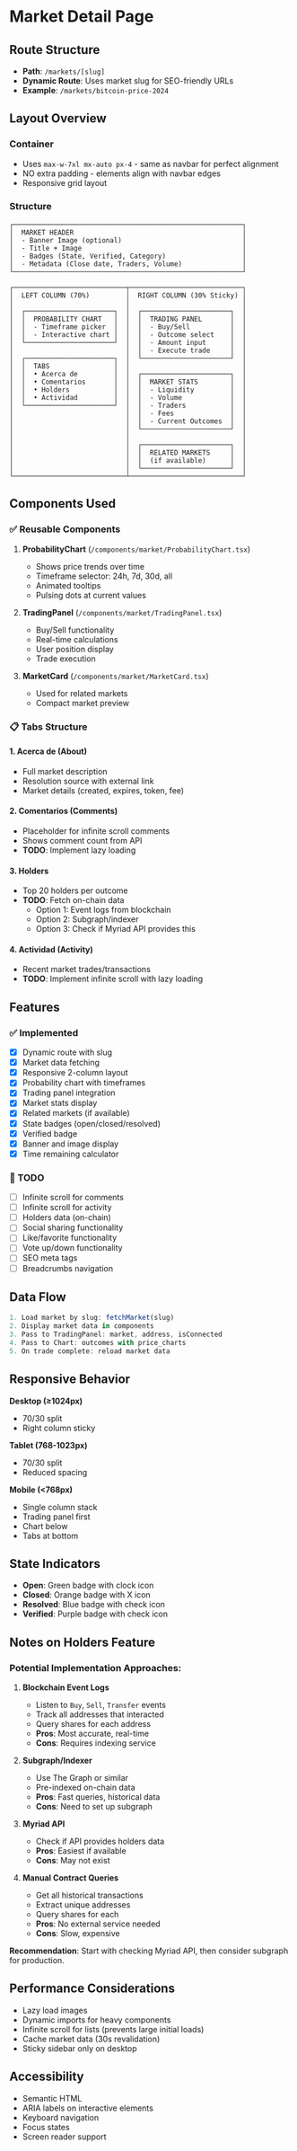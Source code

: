 # Market Detail Page

## Route Structure
- **Path**: `/markets/[slug]`
- **Dynamic Route**: Uses market slug for SEO-friendly URLs
- **Example**: `/markets/bitcoin-price-2024`

## Layout Overview

### Container
- Uses `max-w-7xl mx-auto px-4` - same as navbar for perfect alignment
- NO extra padding - elements align with navbar edges
- Responsive grid layout

### Structure

```
┌─────────────────────────────────────────────────────────┐
│  MARKET HEADER                                          │
│  - Banner Image (optional)                              │
│  - Title + Image                                        │
│  - Badges (State, Verified, Category)                   │
│  - Metadata (Close date, Traders, Volume)               │
└─────────────────────────────────────────────────────────┘

┌────────────────────────────┬────────────────────────────┐
│  LEFT COLUMN (70%)         │  RIGHT COLUMN (30% Sticky) │
│                            │                            │
│  ┌──────────────────────┐  │  ┌──────────────────────┐  │
│  │  PROBABILITY CHART   │  │  │  TRADING PANEL       │  │
│  │  - Timeframe picker  │  │  │  - Buy/Sell          │  │
│  │  - Interactive chart │  │  │  - Outcome select    │  │
│  └──────────────────────┘  │  │  - Amount input      │  │
│                            │  │  - Execute trade     │  │
│  ┌──────────────────────┐  │  └──────────────────────┘  │
│  │  TABS                │  │                            │
│  │  • Acerca de         │  │  ┌──────────────────────┐  │
│  │  • Comentarios       │  │  │  MARKET STATS        │  │
│  │  • Holders           │  │  │  - Liquidity         │  │
│  │  • Actividad         │  │  │  - Volume            │  │
│  └──────────────────────┘  │  │  - Traders           │  │
│                            │  │  - Fees              │  │
│                            │  │  - Current Outcomes  │  │
│                            │  └──────────────────────┘  │
│                            │                            │
│                            │  ┌──────────────────────┐  │
│                            │  │  RELATED MARKETS     │  │
│                            │  │  (if available)      │  │
│                            │  └──────────────────────┘  │
└────────────────────────────┴────────────────────────────┘
```

## Components Used

### ✅ Reusable Components
1. **ProbabilityChart** (`/components/market/ProbabilityChart.tsx`)
   - Shows price trends over time
   - Timeframe selector: 24h, 7d, 30d, all
   - Animated tooltips
   - Pulsing dots at current values

2. **TradingPanel** (`/components/market/TradingPanel.tsx`)
   - Buy/Sell functionality
   - Real-time calculations
   - User position display
   - Trade execution

3. **MarketCard** (`/components/market/MarketCard.tsx`)
   - Used for related markets
   - Compact market preview

### 📋 Tabs Structure

#### 1. **Acerca de (About)**
- Full market description
- Resolution source with external link
- Market details (created, expires, token, fee)

#### 2. **Comentarios (Comments)**
- Placeholder for infinite scroll comments
- Shows comment count from API
- **TODO**: Implement lazy loading

#### 3. **Holders**
- Top 20 holders per outcome
- **TODO**: Fetch on-chain data
  - Option 1: Event logs from blockchain
  - Option 2: Subgraph/indexer
  - Option 3: Check if Myriad API provides this

#### 4. **Actividad (Activity)**
- Recent market trades/transactions
- **TODO**: Implement infinite scroll with lazy loading

## Features

### ✅ Implemented
- [x] Dynamic route with slug
- [x] Market data fetching
- [x] Responsive 2-column layout
- [x] Probability chart with timeframes
- [x] Trading panel integration
- [x] Market stats display
- [x] Related markets (if available)
- [x] State badges (open/closed/resolved)
- [x] Verified badge
- [x] Banner and image display
- [x] Time remaining calculator

### 🚧 TODO
- [ ] Infinite scroll for comments
- [ ] Infinite scroll for activity
- [ ] Holders data (on-chain)
- [ ] Social sharing functionality
- [ ] Like/favorite functionality
- [ ] Vote up/down functionality
- [ ] SEO meta tags
- [ ] Breadcrumbs navigation

## Data Flow

```typescript
1. Load market by slug: fetchMarket(slug)
2. Display market data in components
3. Pass to TradingPanel: market, address, isConnected
4. Pass to Chart: outcomes with price_charts
5. On trade complete: reload market data
```

## Responsive Behavior

**Desktop (≥1024px)**
- 70/30 split
- Right column sticky

**Tablet (768-1023px)**
- 70/30 split
- Reduced spacing

**Mobile (<768px)**
- Single column stack
- Trading panel first
- Chart below
- Tabs at bottom

## State Indicators

- **Open**: Green badge with clock icon
- **Closed**: Orange badge with X icon
- **Resolved**: Blue badge with check icon
- **Verified**: Purple badge with check icon

## Notes on Holders Feature

### Potential Implementation Approaches:

1. **Blockchain Event Logs**
   - Listen to `Buy`, `Sell`, `Transfer` events
   - Track all addresses that interacted
   - Query shares for each address
   - **Pros**: Most accurate, real-time
   - **Cons**: Requires indexing service

2. **Subgraph/Indexer**
   - Use The Graph or similar
   - Pre-indexed on-chain data
   - **Pros**: Fast queries, historical data
   - **Cons**: Need to set up subgraph

3. **Myriad API**
   - Check if API provides holders data
   - **Pros**: Easiest if available
   - **Cons**: May not exist

4. **Manual Contract Queries**
   - Get all historical transactions
   - Extract unique addresses
   - Query shares for each
   - **Pros**: No external service needed
   - **Cons**: Slow, expensive

**Recommendation**: Start with checking Myriad API, then consider subgraph for production.

## Performance Considerations

- Lazy load images
- Dynamic imports for heavy components
- Infinite scroll for lists (prevents large initial loads)
- Cache market data (30s revalidation)
- Sticky sidebar only on desktop

## Accessibility

- Semantic HTML
- ARIA labels on interactive elements
- Keyboard navigation
- Focus states
- Screen reader support

